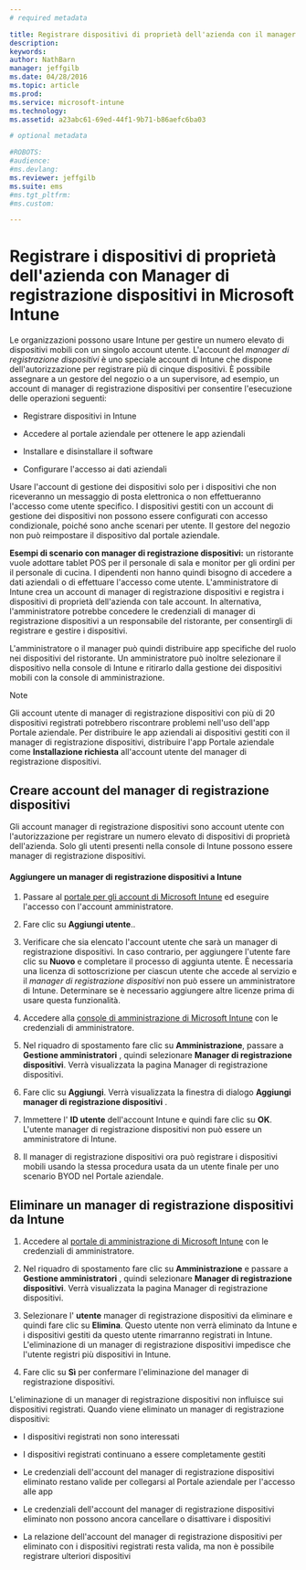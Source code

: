 ```yaml
---
# required metadata

title: Registrare dispositivi di proprietà dell'azienda con il manager di registrazione dispositivi in Microsoft Intune | Microsoft Intune
description:
keywords:
author: NathBarn
manager: jeffgilb
ms.date: 04/28/2016
ms.topic: article
ms.prod:
ms.service: microsoft-intune
ms.technology:
ms.assetid: a23abc61-69ed-44f1-9b71-b86aefc6ba03

# optional metadata

#ROBOTS:
#audience:
#ms.devlang:
ms.reviewer: jeffgilb
ms.suite: ems
#ms.tgt_pltfrm:
#ms.custom:

---
```


# Registrare i dispositivi di proprietà dell'azienda con Manager di registrazione dispositivi in Microsoft Intune
Le organizzazioni possono usare Intune per gestire un numero elevato di dispositivi mobili con un singolo account utente. L'account del *manager di registrazione dispositivi* è uno speciale account di Intune che dispone dell'autorizzazione per registrare più di cinque dispositivi. È possibile assegnare a un gestore del negozio o a un supervisore, ad esempio, un account di manager di registrazione dispositivi per consentire l'esecuzione delle operazioni seguenti:

-   Registrare dispositivi in Intune

-   Accedere al portale aziendale per ottenere le app aziendali

-   Installare e disinstallare il software

-   Configurare l'accesso ai dati aziendali

Usare l'account di gestione dei dispositivi solo per i dispositivi che non riceveranno un messaggio di posta elettronica o non effettueranno l'accesso come utente specifico. I dispositivi gestiti con un account di gestione dei dispositivi non possono essere configurati con accesso condizionale, poiché sono anche scenari per utente. Il gestore del negozio non può reimpostare il dispositivo dal portale aziendale.

**Esempi di scenario con manager di registrazione dispositivi:**
 un ristorante vuole adottare tablet POS per il personale di sala e monitor per gli ordini per il personale di cucina. I dipendenti non hanno quindi bisogno di accedere a dati aziendali o di effettuare l'accesso come utente. L'amministratore di Intune crea un account di manager di registrazione dispositivi e registra i dispositivi di proprietà dell'azienda con tale account. In alternativa, l'amministratore potrebbe concedere le credenziali di manager di registrazione dispositivi a un responsabile del ristorante, per consentirgli di registrare e gestire i dispositivi.

L'amministratore o il manager può quindi distribuire app specifiche del ruolo nei dispositivi del ristorante. Un amministratore può inoltre selezionare il dispositivo nella console di Intune e ritirarlo dalla gestione dei dispositivi mobili con la console di amministrazione.

> [!NOTE]
> Gli account utente di manager di registrazione dispositivi con più di 20 dispositivi registrati potrebbero riscontrare problemi nell'uso dell'app Portale aziendale. Per distribuire le app aziendali ai dispositivi gestiti con il manager di registrazione dispositivi, distribuire l'app Portale aziendale come **Installazione richiesta** all'account utente del manager di registrazione dispositivi.

## Creare account del manager di registrazione dispositivi
Gli account manager di registrazione dispositivi sono account utente con l'autorizzazione per registrare un numero elevato di dispositivi di proprietà dell'azienda. Solo gli utenti presenti nella console di Intune possono essere manager di registrazione dispositivi.

#### Aggiungere un manager di registrazione dispositivi a Intune

1.  Passare al [portale per gli account di Microsoft Intune](http://go.microsoft.com/fwlink/?LinkId=698854) ed eseguire l'accesso con l'account amministratore.

2.  Fare clic su **Aggiungi utente**..

3.  Verificare che sia elencato l'account utente che sarà un manager di registrazione dispositivi. In caso contrario, per aggiungere l'utente fare clic su **Nuovo** e completare il processo di aggiunta utente. È necessaria una licenza di sottoscrizione per ciascun utente che accede al servizio e il *manager di registrazione dispositivi* non può essere un amministratore di Intune. Determinare se è necessario aggiungere altre licenze prima di usare questa funzionalità.

4.  Accedere alla [console di amministrazione di Microsoft Intune](http://manage.microsoft.com) con le credenziali di amministratore.

5.  Nel riquadro di spostamento fare clic su **Amministrazione**, passare a **Gestione amministratori** , quindi selezionare **Manager di registrazione dispositivi**. Verrà visualizzata la pagina Manager di registrazione dispositivi.

6.  Fare clic su **Aggiungi**. Verrà visualizzata la finestra di dialogo **Aggiungi manager di registrazione dispositivi** .

7.  Immettere l' **ID utente** dell'account Intune e quindi fare clic su **OK**. L'utente manager di registrazione dispositivi non può essere un amministratore di Intune.

8.  Il manager di registrazione dispositivi ora può registrare i dispositivi mobili usando la stessa procedura usata da un utente finale per uno scenario BYOD nel Portale aziendale.

## Eliminare un manager di registrazione dispositivi da Intune

1.  Accedere al [portale di amministrazione di Microsoft Intune](http://manage.microsoft.com) con le credenziali di amministratore.

2.  Nel riquadro di spostamento fare clic su **Amministrazione** e passare a **Gestione amministratori** , quindi selezionare **Manager di registrazione dispositivi**. Verrà visualizzata la pagina Manager di registrazione dispositivi.

3.  Selezionare l' **utente** manager di registrazione dispositivi da eliminare e quindi fare clic su **Elimina**. Questo utente non verrà eliminato da Intune e i dispositivi gestiti da questo utente rimarranno registrati in Intune. L'eliminazione di un manager di registrazione dispositivi impedisce che l'utente registri più dispositivi in Intune.

4.  Fare clic su **Sì** per confermare l'eliminazione del manager di registrazione dispositivi.

L'eliminazione di un manager di registrazione dispositivi non influisce sui dispositivi registrati. Quando viene eliminato un manager di registrazione dispositivi:

-   I dispositivi registrati non sono interessati

-   I dispositivi registrati continuano a essere completamente gestiti

-   Le credenziali dell'account del manager di registrazione dispositivi eliminato restano valide per collegarsi al Portale aziendale per l'accesso alle app

-   Le credenziali dell'account del manager di registrazione dispositivi eliminato non possono ancora cancellare o disattivare i dispositivi

-   La relazione dell'account del manager di registrazione dispositivi per eliminato con i dispositivi registrati resta valida, ma non è possibile registrare ulteriori dispositivi


<!--HONumber=May16_HO1-->


